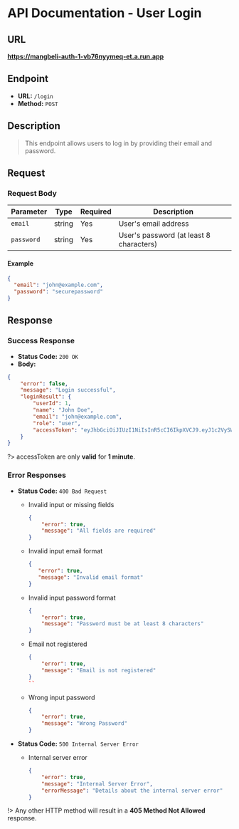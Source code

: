 # API Documentation - User Login

## URL

**https://mangbeli-auth-1-vb76nyymeq-et.a.run.app**

## Endpoint

- **URL:** `/login`
- **Method:** `POST`

## Description

> This endpoint allows users to log in by providing their email and password.

## Request

### Request Body

| Parameter | Type   | Required | Description                        |
| --------- | ------ | -------- | ---------------------------------- |
| `email`   | string | Yes      | User's email address               |
| `password`| string | Yes      | User's password (at least 8 characters)|

#### Example

```json
{
  "email": "john@example.com",
  "password": "securepassword"
}
```

## Response

### Success Response

- **Status Code:** `200 OK`
- **Body:**
```json
{
  	"error": false,
  	"message": "Login successful",
  	"loginResult": {
    	"userId": 1,
    	"name": "John Doe",
    	"email": "john@example.com",
    	"role": "user",
    	"accessToken": "eyJhbGciOiJIUzI1NiIsInR5cCI6IkpXVCJ9.eyJ1c2VySWQiOjIsIm5hbWUiOiJsb3JlbSIsImVtYWlsIjoibG9yZW1AdGVzdC5jb20iLCJpYXQiOjE3MDE0Mjk5MTYsImV4cCI6MTc5MTQyOTk3Nn0.LqLzahtlOIz_zseqb17XccgrU4VrNjg1LyGtypRufVx"
	}
}
```

?> accessToken are only **valid** for **1 minute**.

### Error Responses

- **Status Code:** `400 Bad Request`
    - Invalid input or missing fields
        ```json
        {
            "error": true,
            "message": "All fields are required"
        }
        ```

    - Invalid input email format
         ```json
        {
            "error": true,
            "message": "Invalid email format"
        }
        ```

    - Invalid input password format
        ```json
        {
            "error": true,
            "message": "Password must be at least 8 characters"
        }
        ```

	- Email not registered
        ```json
        {
            "error": true,
            "message": "Email is not registered"
        }
        ``

	- Wrong input password
		```json
		{
			"error": true,
            "message": "Wrong Password"
		}
		```

- **Status Code:** `500 Internal Server Error`
    - Internal server error
        ```json
        {
            "error": true,
            "message": "Internal Server Error",
            "errorMessage": "Details about the internal server error"
        }
        ```

!> Any other HTTP method will result in a **405 Method Not Allowed** response.
